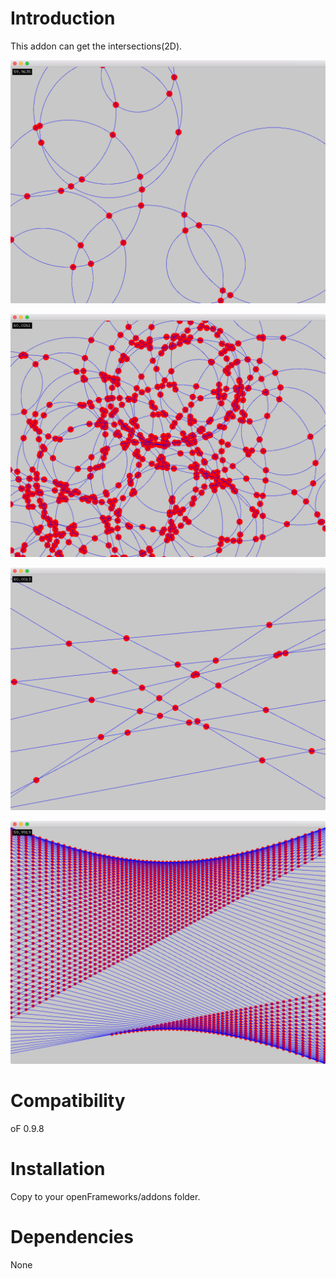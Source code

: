 # Introduction
This addon can get the intersections(2D).

![example_circle](README_img/window_example_circle.png)

![example_circle](README_img/window_example_circle_fast.png)

![example_circle](README_img/window_example_line.png)

![example_circle](README_img/window_example_line_fast.png)

# Compatibility
oF 0.9.8

# Installation

Copy to your openFrameworks/addons folder.

# Dependencies
None

